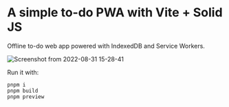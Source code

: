# A simple to-do PWA with Vite + Solid JS

Offline to-do web app powered with IndexedDB and Service Workers.

![Screenshot from 2022-08-31 15-28-41](https://user-images.githubusercontent.com/63680173/187766497-813a986d-f336-4a5f-acc9-96600d25cec5.png)

Run it with:

```
pnpm i
pnpm build
pnpm preview
```
